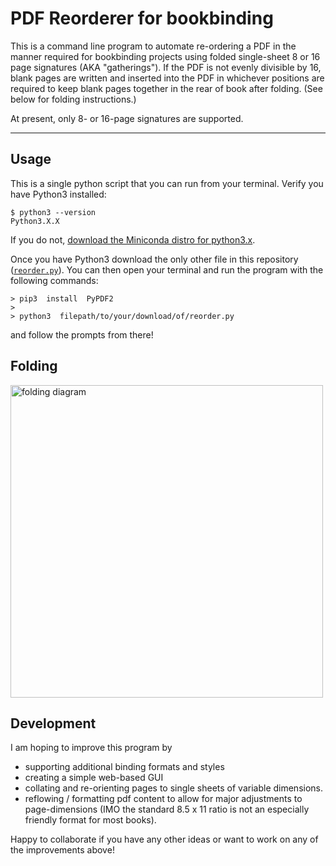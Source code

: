 # PDF Reorderer for bookbinding

This is a command line program to automate re-ordering a PDF in the manner required for bookbinding projects using folded single-sheet 8 or 16 page signatures (AKA "gatherings"). If the PDF is not evenly divisible by 16, blank pages are written and inserted into the PDF in whichever positions are required to keep blank pages together in the rear of book after folding. (See below for folding instructions.)

At present, only 8- or 16-page signatures are supported. 

_______________________________________

## Usage

This is a single python script that you can run from your terminal. Verify you have Python3 installed:

```command
$ python3 --version
Python3.X.X
```

If you do not, [download the Miniconda distro for python3.x](https://docs.conda.io/en/latest/miniconda.html).

Once you have Python3 download the only other file in this repository ([```reorder.py```](https://github.com/vxxce/pdf-reorderer/blob/master/reorder.py)). You can then open your terminal and run the program with the following commands:

```command
> pip3  install  PyPDF2
>
> python3  filepath/to/your/download/of/reorder.py
``` 
and follow the prompts from there!

## Folding

<img src="https://i.pinimg.com/originals/e0/3c/24/e03c244fb8f8ccb23a38462ce0d5533e.jpg" alt="folding diagram" width="500px" />

## Development

I am hoping to improve this program by
* supporting additional binding formats and styles
* creating a simple web-based GUI
* collating and re-orienting pages to single sheets of variable dimensions.
* reflowing / formatting pdf content to allow for major adjustments to page-dimensions (IMO the standard 8.5 x 11 ratio is not an especially friendly format for most books).

Happy to collaborate if you have any other ideas or want to work on any of the improvements above!
